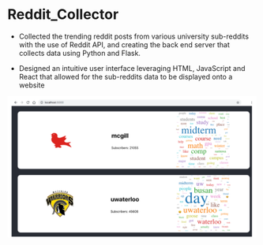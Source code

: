 # Reddit_Collector

- Collected the trending reddit posts from various university sub-reddits with the use of Reddit API, and creating the back end server that collects data using Python and Flask.

- Designed an intuitive user interface leveraging HTML, JavaScript and React that allowed for the sub-reddits data to be displayed onto a website

![alt text](https://github.com/jenishpatel2147/Reddit_Collector/blob/master/site.png?raw=true)
